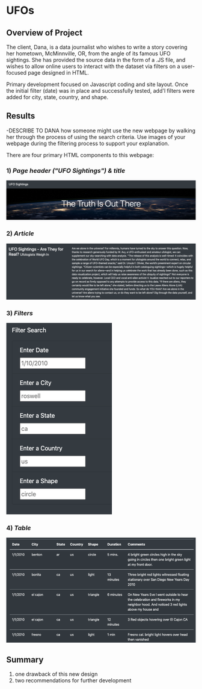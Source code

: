 # UFOs

## Overview of Project
The client, Dana, is a data journalist who wishes to write a story covering her hometown, McMinnville, OR, from the angle of its famous UFO sightings.  She has provided the source data in the form of a .JS file, and wishes to allow online users to interact with the dataset via filters on a user-focused page designed in HTML.  

Primary development focused on Javascript coding and site layout.  Once the initial filter (date) was in place and successfully tested, add'l filters were added for city, state, country, and shape.

## Results
-DESCRIBE TO DANA how someone might use the new webpage by walking her through the process of using the search criteria. Use images of your webpage during the filtering process to support your explanation.

There are four primary HTML components to this webpage:

### 1) *Page header ("UFO Sightings") & title*

  ![1_page_header.png](https://github.com/crkaide/UFOs/blob/main/README_md_files/1_page_header.png?raw=true)

### 2) *Article*

  ![2_article.png](https://github.com/crkaide/UFOs/blob/main/README_md_files/2_article.png?raw=true)

### 3) *Filters*

  ![3_filters.png](https://github.com/crkaide/UFOs/blob/main/README_md_files/3_filters.png?raw=true)

### 4) *Table*

  ![4_table.png](https://github.com/crkaide/UFOs/blob/main/README_md_files/4_table.png?raw=true)

## Summary
1. one drawback of this new design
2. two recommendations for further development

